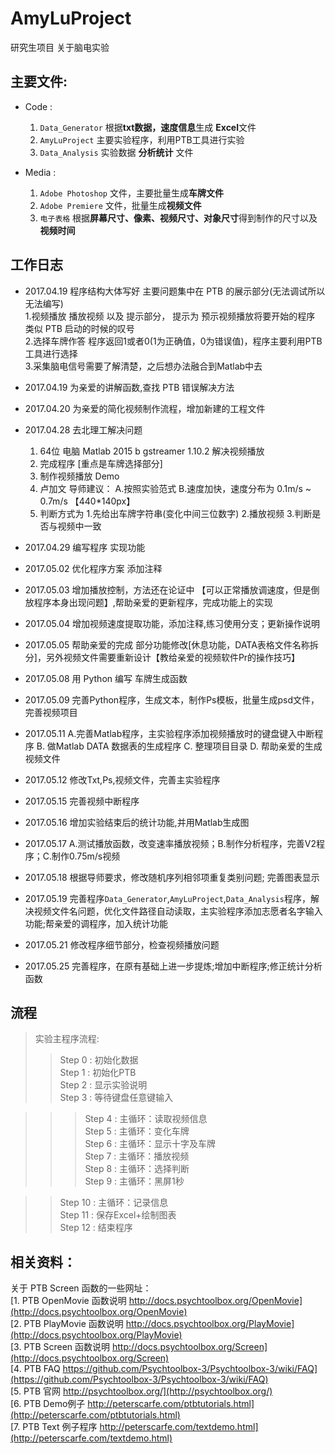 # AmyLuProject
研究生项目 关于脑电实验

## 主要文件:</br>
* Code :</br>
	1. `Data_Generator` 根据**txt数据，速度信息**生成 **Excel**文件</br> 
	2. `AmyLuProject` 主要实验程序，利用PTB工具进行实验</br>
	3. `Data_Analysis` 实验数据 **分析统计** 文件</br>

* Media :</br>
	1. `Adobe Photoshop` 文件，主要批量生成**车牌文件**</br>
	2. `Adobe Premiere` 文件，批量生成**视频文件**</br>
	3. `电子表格` 根据**屏幕尺寸、像素、视频尺寸、对象尺寸**得到制作的尺寸以及**视频时间**</br>

## 工作日志 </br>
* 2017.04.19 程序结构大体写好 主要问题集中在 PTB 的展示部分(无法调试所以无法编写)</br>
	1.视频播放 播放视频 以及 提示部分， 提示为 预示视频播放将要开始的程序 类似 PTB 启动的时候的叹号</br>
	2.选择车牌作答 程序返回1或者0(1为正确值，0为错误值)，程序主要利用PTB工具进行选择</br>
	3.采集脑电信号需要了解清楚，之后想办法融合到Matlab中去</br>
	
* 2017.04.19 为亲爱的讲解函数,查找 PTB 错误解决方法</br>
* 2017.04.20 为亲爱的简化视频制作流程，增加新建的工程文件</br>
* 2017.04.28 去北理工解决问题 </br>
	1. 64位 电脑 Matlab 2015 b gstreamer 1.10.2 解决视频播放</br>
	2. 完成程序 [重点是车牌选择部分]</br>
	3. 制作视频播放 Demo</br>
	4. 卢加文 导师建议： A.按照实验范式 B.速度加快，速度分布为 0.1m/s ~ 0.7m/s 【440*140px】</br>
	5. 判断方式为 1.先给出车牌字符串(变化中间三位数字) 2.播放视频  3.判断是否与视频中一致</br>
	
* 2017.04.29 编写程序 实现功能 </br> 
* 2017.05.02 优化程序方案 添加注释</br>
* 2017.05.03 增加播放控制，方法还在论证中 【可以正常播放调速度，但是倒放程序本身出现问题】,帮助亲爱的更新程序，完成功能上的实现</br>
* 2017.05.04 增加视频速度提取功能，添加注释,练习使用分支；更新操作说明</br>
* 2017.05.05 帮助亲爱的完成 部分功能修改[休息功能，DATA表格文件名称拆分]，另外视频文件需要重新设计【教给亲爱的视频软件Pr的操作技巧】 </br>
* 2017.05.08 用 Python 编写 车牌生成函数</br> 
* 2017.05.09 完善Python程序，生成文本，制作Ps模板，批量生成psd文件，完善视频项目</br>
* 2017.05.11 A.完善Matlab程序，主实验程序添加视频播放时的键盘键入中断程序  B. 做Matlab DATA 数据表的生成程序  C. 整理项目目录  D. 帮助亲爱的生成视频文件</br>
* 2017.05.12 修改Txt,Ps,视频文件，完善主实验程序</br>
* 2017.05.15 完善视频中断程序</br>
* 2017.05.16 增加实验结束后的统计功能,并用Matlab生成图</br>
* 2017.05.17 A.测试播放函数，改变速率播放视频；B.制作分析程序，完善V2程序；C.制作0.75m/s视频</br>
* 2017.05.18 根据导师要求，修改随机序列相邻项重复类别问题; 完善图表显示</br>
* 2017.05.19 完善程序`Data_Generator`,`AmyLuProject`,`Data_Analysis`程序，解决视频文件名问题，优化文件路径自动读取，主实验程序添加志愿者名字输入功能;帮亲爱的调程序，加入统计功能</br>
* 2017.05.21 修改程序细节部分，检查视频播放问题</br>
* 2017.05.25 完善程序，在原有基础上进一步提炼;增加中断程序;修正统计分析函数</br>


## 流程</br>
> 实验主程序流程:</br>
>> Step 0 	: 初始化数据</br>
>> Step 1 	: 初始化PTB</br>
>> Step 2 	: 显示实验说明</br>
>> Step 3 	: 等待键盘任意键输入</br>

>>> Step 4 	: 主循环：读取视频信息</br>
>>> Step 5 	: 主循环：变化车牌</br>
>>> Step 6 	: 主循环：显示十字及车牌</br>
>>> Step 7 	: 主循环：播放视频</br>
>>> Step 8 	: 主循环：选择判断</br>
>>> Step 9 	: 主循环：黑屏1秒</br>

>> Step 10 : 主循环：记录信息</br>
>> Step 11 : 保存Excel+绘制图表</br>
>> Step 12 : 结束程序</br>

## 相关资料：</br>
关于 PTB Screen 函数的一些网址：</br>
[1. PTB OpenMovie 函数说明 http://docs.psychtoolbox.org/OpenMovie](http://docs.psychtoolbox.org/OpenMovie)</br>
[2. PTB PlayMovie 函数说明 http://docs.psychtoolbox.org/PlayMovie](http://docs.psychtoolbox.org/PlayMovie)</br>
[3. PTB Screen 函数说明 http://docs.psychtoolbox.org/Screen](http://docs.psychtoolbox.org/Screen)</br>
[4. PTB FAQ https://github.com/Psychtoolbox-3/Psychtoolbox-3/wiki/FAQ](https://github.com/Psychtoolbox-3/Psychtoolbox-3/wiki/FAQ)</br>
[5. PTB 官网  http://psychtoolbox.org/](http://psychtoolbox.org/)</br>
[6. PTB Demo例子 http://peterscarfe.com/ptbtutorials.html](http://peterscarfe.com/ptbtutorials.html)</br>
[7. PTB Text 例子程序 http://peterscarfe.com/textdemo.html](http://peterscarfe.com/textdemo.html)</br>
